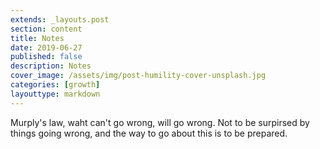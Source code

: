 ```yaml
---
extends: _layouts.post
section: content
title: Notes
date: 2019-06-27
published: false
description: Notes
cover_image: /assets/img/post-humility-cover-unsplash.jpg
categories: [growth]
layouttype: markdown
---
```

Murply's law, waht can't go wrong, will go wrong.
Not to be surpirsed by things going wrong, and the way to go about this is to be prepared.


